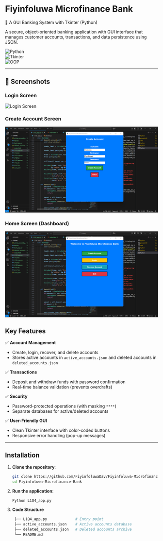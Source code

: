 # Fiyinfoluwa Microfinance Bank  
🏦 A GUI Banking System with Tkinter (Python)  

A secure, object-oriented banking application with GUI interface that manages customer accounts, transactions, and data persistence using JSON.  

![Python](https://img.shields.io/badge/Python-3.8%2B-blue)  
![Tkinter](https://img.shields.io/badge/GUI-Tkinter-green)  
![OOP](https://img.shields.io/badge/Design-Object_Oriented-orange)  

---


## 📸 Screenshots  

### Login Screen  
![Login Screen](?raw=true)  

### Create Account Screen  
![Create Account Screen](https://github.com/FiyinfoluwaDav/BankAccountSimulator/blob/main/Create_Account.png?raw=true)  

### Home Screen (Dashboard)  
![Home Screen](https://github.com/FiyinfoluwaDav/BankAccountSimulator/blob/main/Home.png?raw=true)



## Key Features  
✅ **Account Management**  
- Create, login, recover, and delete accounts  
- Stores active accounts in `active_accounts.json` and deleted accounts in `deleted_accounts.json`  

✅ **Transactions**  
- Deposit and withdraw funds with password confirmation  
- Real-time balance validation (prevents overdrafts)  

✅ **Security**  
- Password-protected operations (with masking `****`)  
- Separate databases for active/deleted accounts  

✅ **User-Friendly GUI**  
- Clean Tkinter interface with color-coded buttons  
- Responsive error handling (pop-up messages)  

---

## Installation  
1. **Clone the repository**:  
   ```bash
   git clone https://github.com/FiyinfoluwaDav/Fiyinfoluwa-Microfinance-Bank.git
   cd Fiyinfoluwa-Microfinance-Bank

2. **Run the application**:
   ```bash
   Python L1Q4_app.py

3. **Code Structure**
   ```bash   
    ├── L1Q4_app.py             # Entry point
    ├── active_accounts.json    # Active accounts database
    ├── deleted_accounts.json   # Deleted accounts archive
    └── README.md
